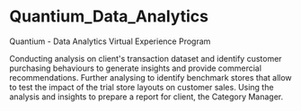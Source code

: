 # Quantium_Data_Analytics
Quantium - Data Analytics Virtual Experience Program

Conducting analysis on client's transaction dataset and identify customer purchasing behaviours to generate insights and provide commercial recommendations. 
Further analysing to identify benchmark stores that allow to test the impact of the trial store layouts on customer sales. 
Using the analysis and insights to prepare a report for client, the Category Manager.
